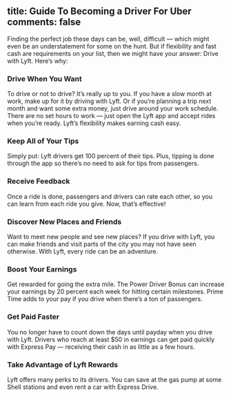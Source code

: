 title: Guide To Becoming a Driver For Uber
comments: false
---
Finding the perfect job these days can be, well, difficult — which might even be an understatement for some on the hunt. But if flexibility and fast cash are requirements on your list, then we might have your answer: Drive with Lyft. Here’s why:

### Drive When You Want

To drive or not to drive? It’s really up to you. If you have a slow month at work, make up for it by driving with Lyft. Or if you’re planning a trip next month and want some extra money, just drive around your work schedule. There are no set hours to work — just open the Lyft app and accept rides when you’re ready. Lyft’s flexibility makes earning cash easy.

### Keep All of Your Tips

Simply put: Lyft drivers get 100 percent of their tips. Plus, tipping is done through the app so there’s no need to ask for tips from passengers.

### Receive Feedback

Once a ride is done, passengers and drivers can rate each other, so you can learn from each ride you give. Now, that’s effective!

### Discover New Places and Friends

Want to meet new people and see new places? If you drive with Lyft, you can make friends and visit parts of the city you may not have seen otherwise. With Lyft, every ride can be an adventure.

### Boost Your Earnings

Get rewarded for going the extra mile. The Power Driver Bonus can increase your earnings by 20 percent each week for hitting certain milestones. Prime Time adds to your pay if you drive when there’s a ton of passengers.

### Get Paid Faster

You no longer have to count down the days until payday when you drive with Lyft. Drivers who reach at least $50 in earnings can get paid quickly with Express Pay — receiving their cash in as little as a few hours.

### Take Advantage of Lyft Rewards

Lyft offers many perks to its drivers. You can save at the gas pump at some Shell stations and even rent a car with Express Drive.

